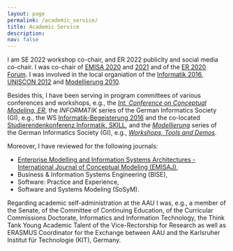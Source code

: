 ```yaml
---
layout: page
permalink: /academic_service/
title: Academic Service
description: 
nav: false
---
```


I am SE 2022 workshop co-chair, and ER 2022 publicity and social media co-chair. I was co-chair of [EMISA 2020](http://ceur-ws.org/Vol-2628/) and [2021](http://ceur-ws.org/Vol-2867/) and of the [ER 2020 Forum](http://ceur-ws.org/Vol-2716/). I was involved in the local organiation of the [Informatik 2016](http://www.informatik2016.de/), [UNISCON 2012](http://dblp2.uni-trier.de/db/conf/ista/uniscon2012) and [Modellierung 2010](http://dblp1.uni-trier.de/db/conf/modellierung/index).

Besides this, I have been serving in program committees of various conferences and workshops, e.g., the *[Int. Conference on Conceptual Modeling, ER](https://link.springer.com/conference/er)*, the *INFORMATIK* series of the German Informatics Society (GI), e.g., the WS [Informatik-Begeisterung 2016](https://dl.gi.de/handle/20.500.12116/993) and the co-located [Studierendenkonferenz Informatik, SKILL](http://skill.gi.de/), and the *[Modellierung](https://qfam.gi.de/)* series of the German Informatics Society (GI), e.g., *[Workshops, Tools and Demos](http://ceur-ws.org/Vol-2542/)*.

Moreover, I have reviewed for the following journals:

- [Enterprise Modelling and Information Systems Architectures - International Journal of Conceptual Modeling (EMISAJ)](https://www.emisa-journal.org/),
- Business & Information Systems Engineering (BISE),
- Software: Practice and Experience,
- Software and Systems Modeling (SoSyM).

Regarding academic self-administration at the AAU I was, e.g., a member of the Senate, of the Committee of Continuing Education, of the Curricular Commissions Doctorate, Informatics and Information Technology, the Think Tank Young Academic Talent of the Vice-Rectorship for Research as well as ERASMUS Coordinator for the Exchange between AAU and the Karlsruher Institut für Technologie (KIT), Germany.
